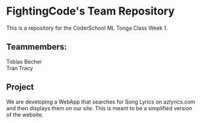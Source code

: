 # FightingCode's Team Repository

This is a repository for the CoderSchool ML Tonga Class Week 1.

## Teammembers:
Tobias Becher <br>
Tran Tracy

## Project
We are developing a WebApp that searches for Song Lyrics on azlyrics.com and then displays them on our site. 
This is meant to be a simplified version of the website. 
